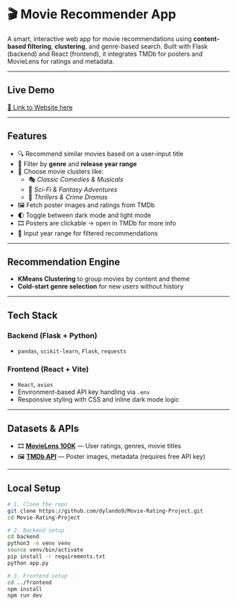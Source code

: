 # 🎬 Movie Recommender App

A smart, interactive web app for movie recommendations using **content-based filtering**, **clustering**, and genre-based search. Built with Flask (backend) and React (frontend), it integrates TMDb for posters and MovieLens for ratings and metadata.

---

## Live Demo

[🔗 Link to Website here](https://smart-movie-search.fly.dev/)


---

## Features

- 🔍 Recommend similar movies based on a user-input title
- 🎯 Filter by **genre** and **release year range**
- 🧩 Choose movie clusters like:
  - 🎭 *Classic Comedies & Musicals*
  - 🚀 *Sci-Fi & Fantasy Adventures*
  - 🔪 *Thrillers & Crime Dramas*
- 🖼️ Fetch poster images and ratings from TMDb
- 🌓 Toggle between dark mode and light mode
- 🎞️ Posters are clickable → open in TMDb for more info
- 📅 Input year range for filtered recommendations

---

## Recommendation Engine

- **KMeans Clustering** to group movies by content and theme
- **Cold-start genre selection** for new users without history

---

## Tech Stack

### Backend (Flask + Python)
- `pandas`, `scikit-learn`, `Flask`, `requests`

### Frontend (React + Vite)
- `React`, `axios`
- Environment-based API key handling via `.env`
- Responsive styling with CSS and inline dark mode logic

---

## Datasets & APIs

- 🎞️ **[MovieLens 100K](https://grouplens.org/datasets/movielens/100k/)** — User ratings, genres, movie titles
- 🖼️ **[TMDb API](https://www.themoviedb.org/)** — Poster images, metadata (requires free API key)

---

## Local Setup

```bash
# 1. Clone the repo
git clone https://github.com/dylando9/Movie-Rating-Project.git
cd Movie-Rating-Project

# 2. Backend setup
cd backend
python3 -m venv venv
source venv/bin/activate
pip install -r requirements.txt
python app.py

# 3. Frontend setup
cd ../frontend
npm install
npm run dev
